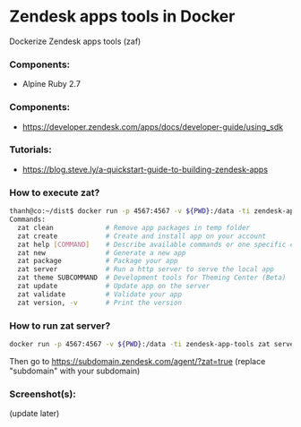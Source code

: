 # Zendesk apps tools in Docker

Dockerize Zendesk apps tools (zaf)

### Components:

* Alpine Ruby 2.7

### Components:
* https://developer.zendesk.com/apps/docs/developer-guide/using_sdk

### Tutorials:
* https://blog.steve.ly/a-quickstart-guide-to-building-zendesk-apps

### How to execute zat?
```bash
thanh@co:~/dist$ docker run -p 4567:4567 -v ${PWD}:/data -ti zendesk-app-tools zat 
Commands:
  zat clean             # Remove app packages in temp folder
  zat create            # Create and install app on your account
  zat help [COMMAND]    # Describe available commands or one specific command
  zat new               # Generate a new app
  zat package           # Package your app
  zat server            # Run a http server to serve the local app
  zat theme SUBCOMMAND  # Development tools for Theming Center (Beta)
  zat update            # Update app on the server
  zat validate          # Validate your app
  zat version, -v       # Print the version
```

### How to run zat server?
```Bash
docker run -p 4567:4567 -v ${PWD}:/data -ti zendesk-app-tools zat server --bind 0.0.0.0
```
Then go to https://subdomain.zendesk.com/agent/?zat=true (replace "subdomain" with your subdomain)

### Screenshot(s):
(update later)
